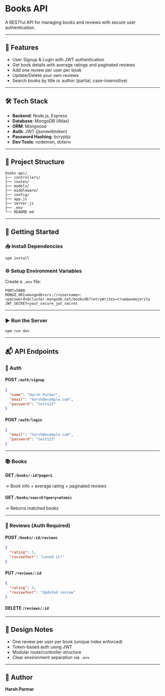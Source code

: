 
# Books API

A RESTful API for managing books and reviews with secure user authentication.

---

## 🚀 Features

- User Signup & Login with JWT authentication
- Get book details with average ratings and paginated reviews
- Add one review per user per book
- Update/Delete your own reviews
- Search books by title or author (partial, case-insensitive)

---

## 🛠 Tech Stack

- **Backend**: Node.js, Express
- **Database**: MongoDB (Atlas)
- **ORM**: Mongoose
- **Auth**: JWT (jsonwebtoken)
- **Password Hashing**: bcryptjs
- **Dev Tools**: nodemon, dotenv

---

## 📂 Project Structure

```
books-api/
├── controllers/
├── routes/
├── models/
├── middleware/
├── config/
├── app.js
├── server.js
├── .env
└── README.md
```

---

## 🧪 Getting Started

### 📥 Install Dependencies

```bash
npm install
```

### ⚙️ Setup Environment Variables

Create a `.env` file:

```env
PORT=5000
MONGO_URI=mongodb+srv://<username>:<password>@cluster.mongodb.net/booksdb?retryWrites=true&w=majority
JWT_SECRET=your_secure_jwt_secret
```

---

### ▶️ Run the Server

```bash
npm run dev
```

---

## 📬 API Endpoints

### 🔐 Auth

#### POST `/auth/signup`
```json
{
  "name": "Harsh Parmar",
  "email": "harsh@example.com",
  "password": "test123"
}

```

#### POST `/auth/login`
```json
{
  "email": "harsh@example.com",
  "password": "test123"
}
```

---

### 📚 Books

#### GET `/books/:id?page=1`  
→ Book info + average rating + paginated reviews

#### GET `/books/search?query=atomic`  
→ Returns matched books

---

### 📝 Reviews (Auth Required)

#### POST `/books/:id/reviews`
```json
{
  "rating": 5,
  "reviewText": "Loved it!"
}
```

#### PUT `/reviews/:id`
```json
{
  "rating": 4,
  "reviewText": "Updated review"
}
```

#### DELETE `/reviews/:id`

---

## 🧠 Design Notes

- One review per user per book (unique index enforced)
- Token-based auth using JWT
- Modular route/controller structure
- Clear environment separation via `.env`

---

## 🙌 Author

**Harsh Parmar**  
